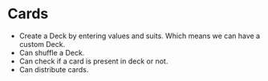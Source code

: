 # Cards


- Create a Deck by entering values and suits. Which means we can have a custom Deck.
- Can shuffle a Deck.
- Can check if a card is present in deck or not.
- Can distribute cards.

